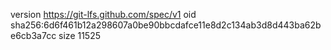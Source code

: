 version https://git-lfs.github.com/spec/v1
oid sha256:6d6f461b12a298607a0be90bbcdafce11e8d2c134ab3d8d443ba62be6cb3a7cc
size 11525
